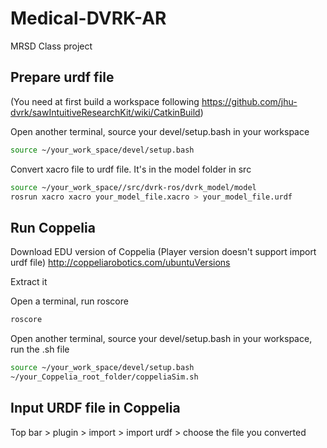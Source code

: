 # Medical-DVRK-AR
MRSD Class project


## Prepare urdf file
(You need at first build a workspace following https://github.com/jhu-dvrk/sawIntuitiveResearchKit/wiki/CatkinBuild)

Open another terminal, source your devel/setup.bash in your workspace
```sh
source ~/your_work_space/devel/setup.bash
```

Convert xacro file to urdf file. It's in the model folder in src
```sh
source ~/your_work_space//src/dvrk-ros/dvrk_model/model
rosrun xacro xacro your_model_file.xacro > your_model_file.urdf
```

## Run Coppelia


Download EDU version of Coppelia (Player version doesn't support import urdf file)
http://coppeliarobotics.com/ubuntuVersions

Extract it

Open a terminal, run roscore
```sh
roscore
```


Open another terminal, source your devel/setup.bash in your workspace, run the .sh file
```sh
source ~/your_work_space/devel/setup.bash
~/your_Coppelia_root_folder/coppeliaSim.sh
```


## Input URDF file in Coppelia
Top bar > plugin > import > import urdf > choose the file you converted
